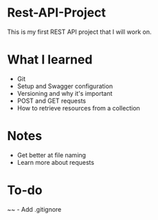 # Rest-API-Project
This is my first REST API project that I will work on. 
# What I learned 
 - Git
 - Setup and Swagger configuration
 - Versioning and why it's important
 - POST and GET requests
 - How to retrieve resources from a collection
# Notes
 - Get better at file naming
 - Learn more about requests

# To-do
~~ - Add .gitignore
